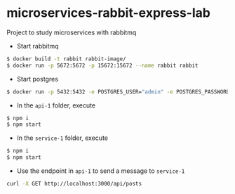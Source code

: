# microservices-rabbit-express-lab

Project to study microservices with rabbitmq

* Start rabbitmq
```bash
$ docker build -t rabbit rabbit-image/
$ docker run -p 5672:5672 -p 15672:15672 --name rabbit rabbit
```

* Start postgres
```bash
$ docker run -p 5432:5432 -e POSTGRES_USER="admin" -e POSTGRES_PASSWORD="1" -e POSTGRES_DB="test" --name postgres postgres
```

* In the `api-1` folder, execute
```bash
$ npm i
$ npm start
```

* In the `service-1` folder, execute
```bash
$ npm i
$ npm start
```

* Use the endpoint in `api-1` to send a message to `service-1`
```bash
curl -X GET http://localhost:3000/api/posts
```
